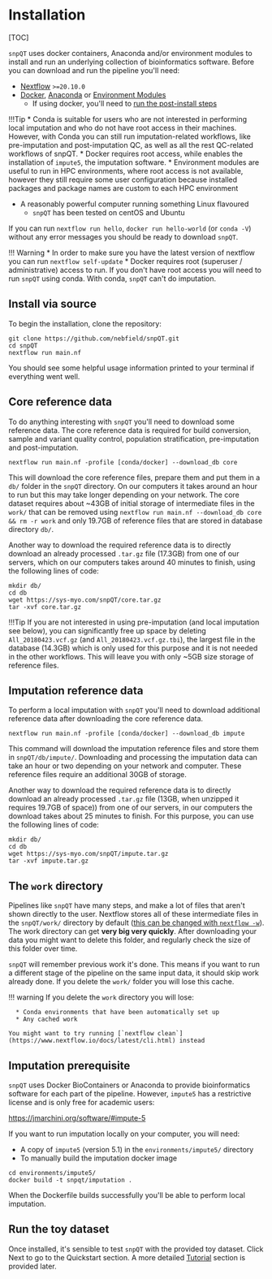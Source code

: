# Installation

[TOC]

`snpQT` uses docker containers, Anaconda and/or environment modules to install and run an underlying collection of bioinformatics software. Before you can download and run the pipeline you'll need:

* [Nextflow](https://www.nextflow.io) `>=20.10.0`
* [Docker](https://docs.docker.com/get-docker/), [Anaconda](https://docs.conda.io/projects/conda/en/latest/user-guide/install/) or [Environment Modules](http://modules.sourceforge.net/)
    * If using docker, you'll need to [run the post-install steps](https://docs.docker.com/engine/install/linux-postinstall/)

!!!Tip
	* Conda is suitable for users who are not interested in performing local imputation and who do not have root access in their machines. However, with Conda you can still run imputation-related workflows, like pre-imputation and post-imputation QC, as well as all the rest QC-related workflows of snpQT.
	* Docker requires root access, while enables the installation of `impute5`, the imputation software.
	* Environment modules are useful to run in HPC environments, where root access is not available, however they still require some user configuration because installed packages and package names are custom to each HPC environment
	
* A reasonably powerful computer running something Linux flavoured 
    * `snpQT` has been tested on centOS and Ubuntu

If you can run `nextflow run hello`, `docker run hello-world` (or `conda -V`) without any error messages you should be ready to download `snpQT`. 
    
!!! Warning
	* In order to make sure you have the latest version of nextflow you can run `nextflow self-update`
	* Docker requires root (superuser / administrative) access to run. If you don't have root access you will need to run `snpQT` using conda. With conda, `snpQT` can't do imputation.

	
## Install via source

To begin the installation, clone the repository:

```
git clone https://github.com/nebfield/snpQT.git
cd snpQT
nextflow run main.nf
```

You should see some helpful usage information printed to your terminal if everything went well.

## Core reference data

To do anything interesting with `snpQT` you'll need to download some reference data. The core reference data is required for build conversion, sample and variant quality control, population stratification, pre-imputation and post-imputation.

```
nextflow run main.nf -profile [conda/docker] --download_db core
```

This will download the core reference files, prepare them and put them in a `db/` folder in the `snpQT` directory. On our computers it takes around an hour to run but this may take longer depending on your network. The core dataset requires about ~43GB of initial storage of intermediate files in the `work/` that can be removed using `nextflow run main.nf --download_db core && rm -r work` and only 19.7GB of reference files that are stored in database directory `db/`.

Another way to download the required reference data is to directly download an already processed `.tar.gz` file (17.3GB) from one of our servers, which on our computers takes around 40 minutes to finish, using the following lines of code:

```
mkdir db/
cd db
wget https://sys-myo.com/snpQT/core.tar.gz
tar -xvf core.tar.gz
```

!!!Tip
	If you are not interested in using pre-imputation (and local imputation see below), you can significantly free up space by deleting `All_20180423.vcf.gz` (and `All_20180423.vcf.gz.tbi`), the largest file in the database (14.3GB) which is only used for this purpose and it is not needed in the other workflows. This will leave you with only ~5GB size storage of reference files.

## Imputation reference data

To perform a local imputation with `snpQT` you'll need to download additional reference data after downloading the core reference data. 

```
nextflow run main.nf -profile [conda/docker] --download_db impute
```

This command will download the imputation reference files and store them in `snpQT/db/impute/`. Downloading and processing the imputation data can take an hour or two depending on your network and computer. These reference files require an additional 30GB of storage.

Another way to download the required reference data is to directly download an already processed `.tar.gz` file (13GB, when unzipped it requires 19.7GB of space)) from one of our servers, in our computers the download takes about 25 minutes to finish. For this purpose, you can use the following lines of code:

```
mkdir db/
cd db
wget https://sys-myo.com/snpQT/impute.tar.gz
tar -xvf impute.tar.gz
```

## The `work` directory

Pipelines like `snpQT` have many steps, and make a lot of files that aren't shown directly to the user. Nextflow stores all of these intermediate files in the `snpQT/work/` directory by default ([this can be changed with `nextflow -w`](https://www.nextflow.io/docs/latest/cli.html)). The work directory can get **very big very quickly**. After downloading your data you might want to delete this folder, and regularly check the size of this folder over time.

`snpQT` will remember previous work it's done. This means if you want to run a different stage of the pipeline on the same input data, it should skip work already done. If you delete the `work/` folder you will lose this cache. 

!!! warning
    If you delete the `work` directory you will lose:

      * Conda environments that have been automatically set up
      * Any cached work
      
    You might want to try running [`nextflow clean`](https://www.nextflow.io/docs/latest/cli.html) instead 

## Imputation prerequisite 

`snpQT` uses Docker BioContainers or Anaconda to provide bioinformatics software for each part of the pipeline. However, `impute5` has a restrictive license and is only free for academic users:

<https://jmarchini.org/software/#impute-5>

If you want to run imputation locally on your computer, you will need:

* A copy of `impute5` (version 5.1) in the `environments/impute5/` directory
* To manually build the imputation docker image

```
cd environments/impute5/
docker build -t snpqt/imputation .
```

When the Dockerfile builds successfully you'll be able to perform local imputation.

## Run the toy dataset

Once installed, it's sensible to test `snpQT` with the provided toy dataset. Click Next to go to the Quickstart section. A more detailed [Tutorial](https://tutorial-snpqt.readthedocs.io/en/latest/user-guide/results/) section is provided later.

